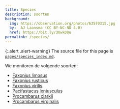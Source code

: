 ```yaml
---
title: Species
description: soorten
background:
  img: https://observation.org/photos/63570315.jpg
  by:  AJ Laansma (CC BY-NC-ND 4.0)
  href: https://bit.ly/3UwkD8u
permalink: /species/
---
```


{:.alert .alert-warning}
The source file for this page is [`pages/species_index.md`](https://github.com/inbo/craywatch/blob/main/pages/species_index.md?plain=1).

We monitoren de volgende soorten:

- [Faxonius limosus](/species/faxonius_limosus/)
- [Faxonius rusticus](/species/faxonius_rusticus/)
- [Faxonius virilis](/species/faxonius_virilis/)
- [Pacifastacus leniusculus](/species/pacifastacus_leniusculus/)
- [Procambarus clarkii](/species/procambarus_clarkii/)
- [Procambarus virginalis](/species/procambarus_virginalis/)
